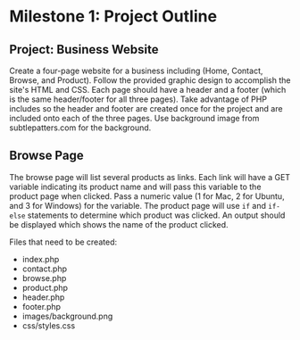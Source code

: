 # Milestone 1: Project Outline

## Project: Business Website
Create a four-page website for a business including (Home, Contact, Browse, and Product). Follow the provided graphic design to accomplish the site's HTML and CSS. Each page should have a header and a footer (which is the same header/footer for all three pages). Take advantage of PHP includes so the header and footer are created once for the project and are included onto each of the three pages. Use background image from subtlepatters.com for the background. 

## Browse Page
The browse page will list several products as links. Each link will have a GET variable indicating its product name and will pass this variable to the product page when clicked. Pass a numeric value (1 for Mac, 2 for Ubuntu, and 3 for Windows) for the variable. The product page will use `if` and `if-else` statements to determine which product was clicked. An output should be displayed which shows the name of the product clicked.

Files that need to be created:
- index.php
- contact.php
- browse.php
- product.php
- header.php
- footer.php
- images/background.png
- css/styles.css
